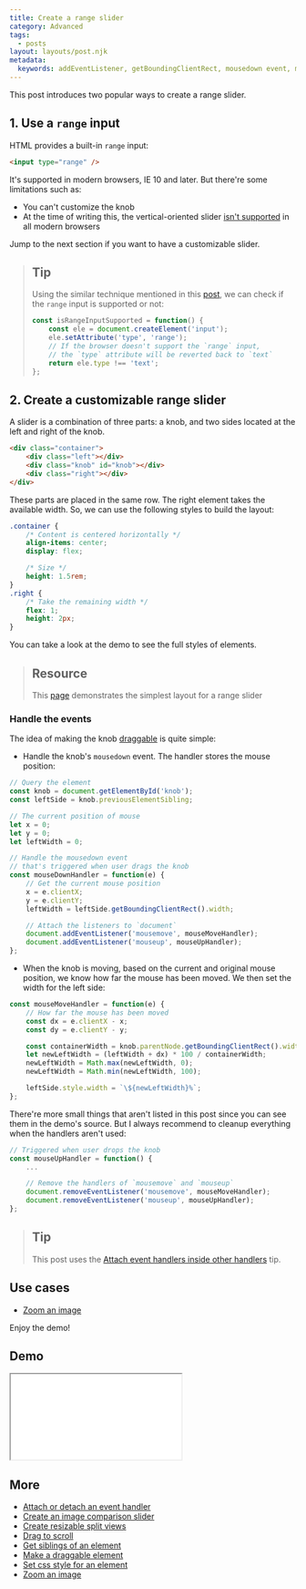 ```yaml
---
title: Create a range slider
category: Advanced
tags:
  - posts
layout: layouts/post.njk
metadata:
  keywords: addEventListener, getBoundingClientRect, mousedown event, mousemove event, mouseup event, previous sibling, previousElementSibling, next sibling, nextElementSibling, range input, range slider, set css style, set element width
---
```


This post introduces two popular ways to create a range slider.

## 1. Use a `range` input

HTML provides a built-in `range` input:

```html
<input type="range" />
```

It's supported in modern browsers, IE 10 and later. But there're some limitations such as:
* You can't customize the knob
* At the time of writing this, the vertical-oriented slider [isn't supported](https://developer.mozilla.org/en-US/docs/Web/HTML/Element/input/range#Browser_compatibility) 
in all modern browsers

Jump to the next section if you want to have a customizable slider.

> ## Tip
> 
> Using the similar technique mentioned in this [post](/check-if-the-native-date-input-is-supported), we can check if the `range` input
> is supported or not:
>
> ```js
> const isRangeInputSupported = function() {
>     const ele = document.createElement('input');
>     ele.setAttribute('type', 'range');
>     // If the browser doesn't support the `range` input,
>     // the `type` attribute will be reverted back to `text`
>     return ele.type !== 'text';
> };
> ```

## 2. Create a customizable range slider

A slider is a combination of three parts: a knob, and two sides located at the left and right of the knob.

```html
<div class="container">
    <div class="left"></div>
    <div class="knob" id="knob"></div>
    <div class="right"></div>
</div>
```

These parts are placed in the same row. The right element takes the available width. So, we can use the following styles
to build the layout:

```css
.container {
    /* Content is centered horizontally */
    align-items: center;
    display: flex;

    /* Size */
    height: 1.5rem;
}
.right {
    /* Take the remaining width */
    flex: 1;
    height: 2px;
}
```

You can take a look at the demo to see the full styles of elements.

> ## Resource
>
> This [page](https://csslayout.io/patterns/slider) demonstrates the simplest layout for a range slider

### Handle the events

The idea of making the knob [draggable](/make-a-draggable-element) is quite simple:

* Handle the knob's `mousedown` event. The handler stores the mouse position:

```js
// Query the element
const knob = document.getElementById('knob');
const leftSide = knob.previousElementSibling;

// The current position of mouse
let x = 0;
let y = 0;
let leftWidth = 0;

// Handle the mousedown event
// that's triggered when user drags the knob
const mouseDownHandler = function(e) {
    // Get the current mouse position
    x = e.clientX;
    y = e.clientY;
    leftWidth = leftSide.getBoundingClientRect().width;

    // Attach the listeners to `document`
    document.addEventListener('mousemove', mouseMoveHandler);
    document.addEventListener('mouseup', mouseUpHandler);
};
```

* When the knob is moving, based on the current and original mouse position, we know how far the mouse has been moved.
We then set the width for the left side:

```js
const mouseMoveHandler = function(e) {
    // How far the mouse has been moved
    const dx = e.clientX - x;
    const dy = e.clientY - y;

    const containerWidth = knob.parentNode.getBoundingClientRect().width;
    let newLeftWidth = (leftWidth + dx) * 100 / containerWidth;
    newLeftWidth = Math.max(newLeftWidth, 0);
    newLeftWidth = Math.min(newLeftWidth, 100);

    leftSide.style.width = `\${newLeftWidth}%`;
};
```

There're more small things that aren't listed in this post since you can see them in the demo's source.
But I always recommend to cleanup everything when the handlers aren't used:

```js
// Triggered when user drops the knob
const mouseUpHandler = function() {
    ...

    // Remove the handlers of `mousemove` and `mouseup`
    document.removeEventListener('mousemove', mouseMoveHandler);
    document.removeEventListener('mouseup', mouseUpHandler);
};
```

> ## Tip
>
> This post uses the [Attach event handlers inside other handlers](/attach-event-handlers-inside-other-handlers) tip.

## Use cases

* [Zoom an image](/zoom-an-image)

Enjoy the demo!

## Demo

<iframe src='/demo/create-a-range-slider/index.html'></iframe>

## More

* [Attach or detach an event handler](/attach-or-detach-an-event-handler)
* [Create an image comparison slider](/create-an-image-comparison-slider)
* [Create resizable split views](/create-resizable-split-views)
* [Drag to scroll](/drag-to-scroll)
* [Get siblings of an element](/get-siblings-of-an-element)
* [Make a draggable element](/make-a-draggable-element)
* [Set css style for an element](/set-css-style-for-an-element)
* [Zoom an image](/zoom-an-image)